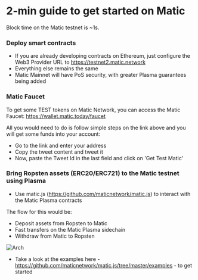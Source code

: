 # 2-min guide to get started on Matic

Block time on the Matic testnet is ~1s.

### Deploy smart contracts

* If you are already developing contracts on Ethereum, just configure the Web3 Provider URL to https://testnet2.matic.network
* Everything else remains the same
* Matic Mainnet will have PoS security, with greater Plasma guarantees being added

### Matic Faucet

To get some TEST tokens on Matic Network, you can access the Matic Faucet: https://wallet.matic.today/faucet

All you would need to do is follow simple steps on the link above and you will get some funds into your account:

* Go to the link and enter your address
* Copy the tweet content and tweet it
* Now, paste the Tweet Id in the last field and click on 'Get Test Matic'


### Bring Ropsten assets (ERC20/ERC721) to the Matic testnet using Plasma

* Use matic.js (https://github.com/maticnetwork/matic.js) to interact with the Matic Plasma contracts

The flow for this would be:

* Deposit assets from Ropsten to Matic
* Fast transfers on the Matic Plasma sidechain
* Withdraw from Matic to Ropsten

![Arch](/images/matic-workflow-theme.jpg)

* Take a look at the examples here - https://github.com/maticnetwork/matic.js/tree/master/examples - to get started


